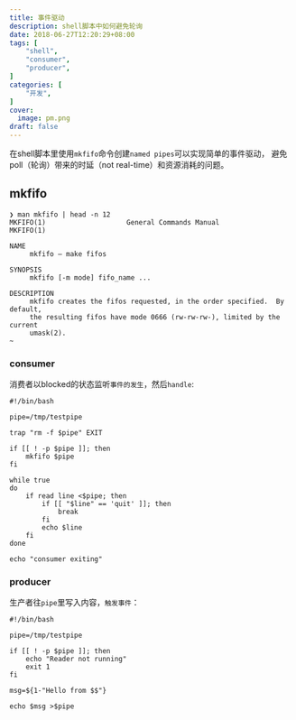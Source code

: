 ```yaml
---
title: 事件驱动
description: shell脚本中如何避免轮询
date: 2018-06-27T12:20:29+08:00
tags: [
    "shell",
    "consumer",
    "producer",
]
categories: [
    "开发",
]
cover:
  image: pm.png
draft: false
---
```


在shell脚本里使用`mkfifo`命令创建`named pipes`可以实现简单的事件驱动，
避免poll（轮询）带来的时延（not real-time）和资源消耗的问题。

## mkfifo
```shell
❯ man mkfifo | head -n 12
MKFIFO(1)                    General Commands Manual                   MKFIFO(1)

NAME
     mkfifo – make fifos

SYNOPSIS
     mkfifo [-m mode] fifo_name ...

DESCRIPTION
     mkfifo creates the fifos requested, in the order specified.  By default,
     the resulting fifos have mode 0666 (rw-rw-rw-), limited by the current
     umask(2).
~ 
```

### consumer
消费者以blocked的状态监听`事件的发生`，然后`handle`:

```shell
#!/bin/bash

pipe=/tmp/testpipe

trap "rm -f $pipe" EXIT

if [[ ! -p $pipe ]]; then
    mkfifo $pipe
fi

while true
do
    if read line <$pipe; then
        if [[ "$line" == 'quit' ]]; then
            break
        fi
        echo $line
    fi
done

echo "consumer exiting"
```

### producer
生产者往`pipe`里写入内容，`触发事件`：
```shell
#!/bin/bash

pipe=/tmp/testpipe

if [[ ! -p $pipe ]]; then
    echo "Reader not running"
    exit 1
fi

msg=${1-"Hello from $$"}

echo $msg >$pipe
```

